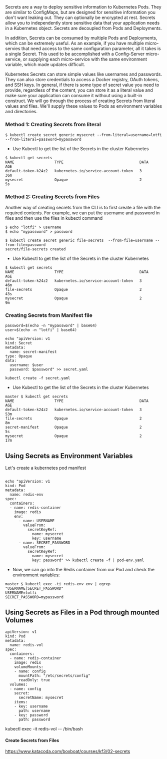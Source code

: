 ## 

Secrets are a way to deploy sensitive information to Kubernetes Pods. They are similar to ConfigMaps, but are designed for sensitive information you don't want leaking out. They can optionally be encrypted at rest. Secrets allow you to independently store sensitive data that your application needs in a Kubernetes object. Secrets are decoupled from Pods and Deployments.

In addition, Secrets can be consumed by multiple Pods and Deployments, which can be extremely useful. As an example, if you have multiple micro-servies that need access to the same configuration parameter, all it takes is a single Secret. This used to be accomplished with a Config-Server micro-service, or supplying each micro-service with the same environment variable, which made updates difficult.

Kubernetes Secrets can store simple values like usernames and passwords. They can also store credentials to access a Docker registry, OAuth tokens, and SSH keys. In general, if there is some type of secret value you need to provide, regardless of the content, you can store it as a literal value and make sure your application can consume it without using a built-in construct.
We will go through the process of creating Secrets from literal values and files. We'll supply these values to Pods as environment variables and directories.


### Method 1: Creating Secrets from literal

```
$ kubectl create secret generic mysecret --from-literal=username=lotfi --from-literal=password=mypassword
```

- Use Kubectl to get the list of the Secrets in the cluster Kubernetes
```
$ kubectl get secrets
NAME                  TYPE                                  DATA      AGE
default-token-k24z2   kubernetes.io/service-account-token   3         36m
mysecret              Opaque                                2         5s
```

### Method 2: Creating Secrets from Files
Another way of creating secrets from the CLI is to first create a file with the required contents. For example, we can put the username and password in files and then use the files in kubectl command

```
$ echo "lotfi" > username
$ echo "mypassword" > password
```

```
$ kubectl create secret generic file-secrets  --from-file=username --from-file=password
secret/file-secrets created
```

- Use Kubectl to get the list of the Secrets in the cluster Kubernetes
```
$ kubectl get secrets
NAME                  TYPE                                  DATA      AGE
default-token-k24z2   kubernetes.io/service-account-token   3         46m
file-secrets          Opaque                                2         43s
mysecret              Opaque                                2         9m
```
### Creating Secrets from Manifest file

```
password=$(echo -n "mypassword" | base64)
user=$(echo -n "lotfi" | base64)
```

```
echo "apiVersion: v1
kind: Secret
metadata:
  name: secret-manifest
type: Opaque
data:
  username: $user
  password: $password" >> secret.yaml
```

```
kubectl create -f secret.yaml
```
- Use Kubectl to get the list of the Secrets in the cluster Kubernetes
```
master $ kubectl get secrets
NAME                  TYPE                                  DATA      AGE
default-token-k24z2   kubernetes.io/service-account-token   3         53m
file-secrets          Opaque                                2         8m
secret-manifest       Opaque                                2         5s
mysecret              Opaque                                2         17m
```


## Using Secrets as Environment Variables

Let's create a kubernetes pod manifest 
```

echo "apiVersion: v1
kind: Pod
metadata:
  name: redis-env
spec:
  containers:
  - name: redis-container
    image: redis
    env:
      - name: USERNAME
        valueFrom:
          secretKeyRef:
            name: mysecret
            key: username
      - name: SECRET_PASSWORD
        valueFrom:
          secretKeyRef:
            name: mysecret
            key: password" >> kubectl create -f | pod-env.yaml
```

- Now, we can go into the Redis container from our Pod and check the environment variables:
```
master $ kubectl exec -ti redis-env env | egrep "USERNAME|SECRET_PASSWORD"
USERNAME=lotfi
SECRET_PASSWORD=mypassword
```

## Using Secrets as Files in a Pod through mounted Volumes
```
apiVersion: v1
kind: Pod
metadata:
  name: redis-vol
spec:
  containers:
  - name: redis-container
    image: redis
    volumeMounts:
    - name: config
      mountPath: "/etc/secrets/config"
      readOnly: true
  volumes:
  - name: config
    secret:
      secretName: mysecret
    items:
    - key: username
      path: username
    - key: password
      path: password
```


kubectl exec -it redis-vol -- /bin/bash

#### Create Secrets from Files
https://www.katacoda.com/boxboat/courses/kf3/02-secrets
